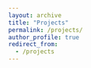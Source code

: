 ```yaml
---
layout: archive
title: "Projects"
permalink: /projects/
author_profile: true
redirect_from:
  - /projects
---
```


# 